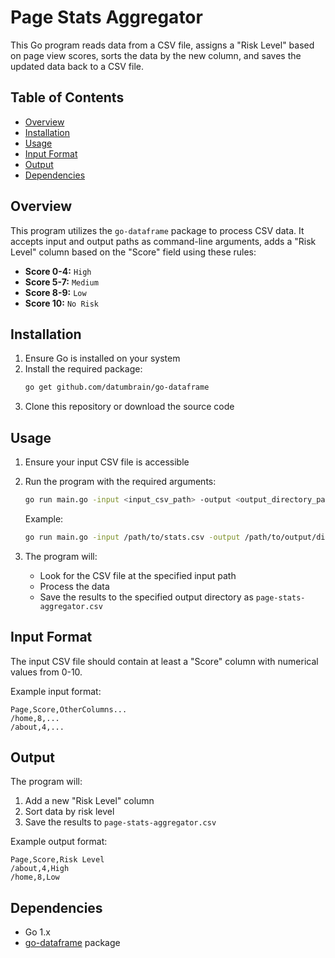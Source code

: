 # Page Stats Aggregator

This Go program reads data from a CSV file, assigns a "Risk Level" based on page view scores, sorts the data by the new column, and saves the updated data back to a CSV file.

## Table of Contents
- [Overview](#overview)
- [Installation](#installation)
- [Usage](#usage)
- [Input Format](#input-format)
- [Output](#output)
- [Dependencies](#dependencies)

## Overview

This program utilizes the `go-dataframe` package to process CSV data. It accepts input and output paths as command-line arguments, adds a "Risk Level" column based on the "Score" field using these rules:

- **Score 0-4:** `High`
- **Score 5-7:** `Medium`
- **Score 8-9:** `Low`
- **Score 10:** `No Risk`

## Installation

1. Ensure Go is installed on your system
2. Install the required package:
   ```bash
   go get github.com/datumbrain/go-dataframe
   ```
3. Clone this repository or download the source code

## Usage

1. Ensure your input CSV file is accessible
2. Run the program with the required arguments:
   ```bash
   go run main.go -input <input_csv_path> -output <output_directory_path>
   ```
   
   Example:
   ```bash
   go run main.go -input /path/to/stats.csv -output /path/to/output/directory/
   ```

3. The program will:
   - Look for the CSV file at the specified input path
   - Process the data
   - Save the results to the specified output directory as `page-stats-aggregator.csv`

## Input Format

The input CSV file should contain at least a "Score" column with numerical values from 0-10.

Example input format:
```csv
Page,Score,OtherColumns...
/home,8,...
/about,4,...
```

## Output

The program will:
1. Add a new "Risk Level" column
2. Sort data by risk level
3. Save the results to `page-stats-aggregator.csv`

Example output format:
```csv
Page,Score,Risk Level
/about,4,High
/home,8,Low
```

## Dependencies

- Go 1.x
- [go-dataframe](https://github.com/datumbrain/go-dataframe) package